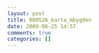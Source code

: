 ```yaml
---
layout: post
title: 080526_karta_mbygden
date: 2009-06-25 14:57
comments: true
categories: []
---
```


